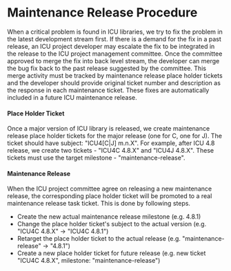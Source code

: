 # Maintenance Release Procedure

When a critical problem is found in ICU libraries, we try to fix the problem in
the latest development stream first. If there is a demand for the fix in a past
release, an ICU project developer may escalate the fix to be integrated in the
release to the ICU project management committee. Once the committee approved to
merge the fix into back level stream, the developer can merge the bug fix back
to the past release suggested by the committee. This merge activity must be
tracked by maintenance release place holder tickets and the developer should
provide original ticket number and description as the response in each
maintenance ticket. These fixes are automatically included in a future ICU
maintenance release.

#### Place Holder Ticket

Once a major version of ICU library is released, we create maintenance release
place holder tickets for the major release (one for C, one for J). The ticket
should have subject: "ICU4\[C|J\] m.n.X". For example, after ICU 4.8 release, we
create two tickets - "ICU4C 4.8.X" and "ICU4J 4.8.X". These tickets must use the
target milestone - "maintenance-release".

#### Maintenance Release

When the ICU project committee agree on releasing a new maintenance release, the
corresponding place holder ticket will be promoted to a real maintenance release
task ticket. This is done by following steps.

*   Create the new actual maintenance release milestone (e.g. 4.8.1)
*   Change the place holder ticket's subject to the actual version (e.g. "ICU4C
    4.8.X" -> "ICU4C 4.8.1")
*   Retarget the place holder ticket to the actual release (e.g.
    "maintenance-release" -> "4.8.1")
*   Create a new place holder ticket for future release (e.g. new ticket "ICU4C
    4.8.X", milestone: "maintenance-release")
